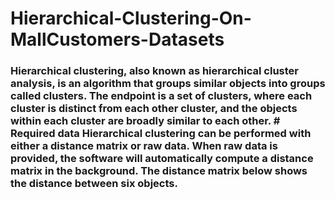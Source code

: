 # Hierarchical-Clustering-On-MallCustomers-Datasets
<h3>Hierarchical clustering, also known as hierarchical cluster analysis, is an algorithm that groups similar objects into groups called clusters. The endpoint is a set of clusters, where each cluster is distinct from each other cluster, and the objects within each cluster are broadly similar to each other.
# Required data
Hierarchical clustering can be performed with either a distance matrix or raw data. When raw data is provided, the software will automatically compute a distance matrix in the background. The distance matrix below shows the distance between six objects.
